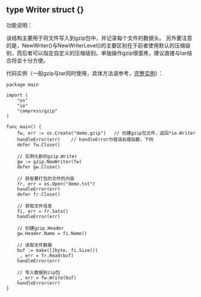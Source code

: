 ## type Writer struct {}

功能说明：

该结构主要用于将文件写入到gzip包中，并记录每个文件的数据头。
另外要注意的是，NewWriter()与NewWriterLevel()的主要区别在于前者使用默认的压缩级别，而后者可以指定自定义的压缩级别。单独操作gzip很蛋疼，建议直接与tar结合将会十分方便。

代码实例（一般gzip与tar同时使用，具体方法请参考，[完整实例](hhttps://github.com/Unknwon/go-compresser/blob/master/go-tar.gz.go)）：

	package main
	
	import (
		"os"
		"io"
		"compress/gzip"
	)
	
	func main() {
		fw, err := os.Create("demo.gzip")	// 创建gzip包文件，返回*io.Writer
		handleError(err)	// handleError为错误处理函数，下同
		defer fw.Close()
		
		// 实例化新的gzip.Writer
		gw := gzip.NewWriter(fw)
		defer gw.Close()
		
		// 获取要打包的文件的内容
		fr, err = os.Open("demo.txt")
		handleError(err)
		defer fr.Close()
		
		// 获取文件信息
		fi, err = fr.Sata()
		handleError(err)
		
		// 创建gzip.Header
		gw.Header.Name = fi.Name()

		// 读取文件数据
		buf := make([]byte, fi.Size())
		_, err = fr.Read(buf)
		handleError(err)

		// 写入数据到zip包
		_, err = fw.Write(buf)
		handleError(err)
	}